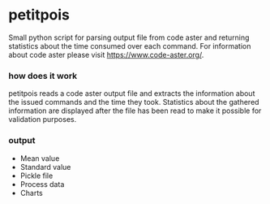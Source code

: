 # petitpois
Small python script for parsing output file from code aster and returning statistics about the time consumed over each command.
For information about code aster please visit https://www.code-aster.org/.

### how does it work
petitpois reads a code aster output file and extracts the information about the issued commands and the time they took. Statistics about the gathered information are displayed after the file has been read to make it possible for validation purposes.

### output
* Mean value
* Standard value
* Pickle file
* Process data
* Charts
